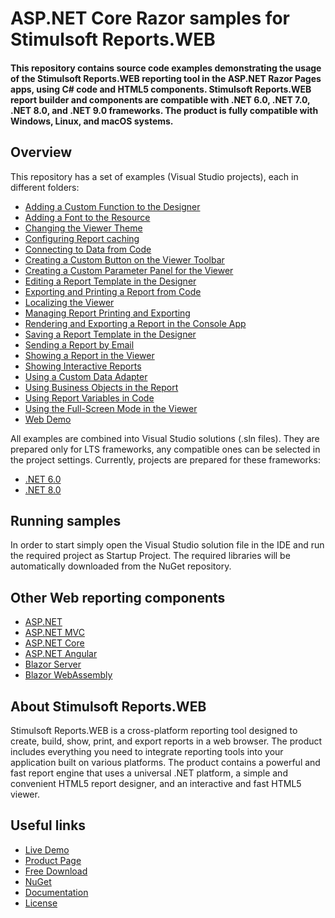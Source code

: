 # ASP.NET Core Razor samples for Stimulsoft Reports.WEB

#### This repository contains source code examples demonstrating the usage of the Stimulsoft Reports.WEB reporting tool in the ASP.NET Razor Pages apps, using C# code and HTML5 components. Stimulsoft Reports.WEB report builder and components are compatible with .NET 6.0, .NET 7.0, .NET 8.0, and .NET 9.0 frameworks. The product is fully compatible with Windows, Linux, and macOS systems.

## Overview
This repository has a set of examples (Visual Studio projects), each in different folders:
* [Adding a Custom Function to the Designer](https://github.com/stimulsoft/Samples-Reports.WEB-for-ASP.NET-Razor/tree/main/NET%208.0/Adding%20a%20Custom%20Function%20to%20the%20Designer)
* [Adding a Font to the Resource](https://github.com/stimulsoft/Samples-Reports.WEB-for-ASP.NET-Razor/tree/main/NET%208.0/Adding%20a%20Font%20to%20the%20Resource)
* [Changing the Viewer Theme](https://github.com/stimulsoft/Samples-Reports.WEB-for-ASP.NET-Razor/tree/main/NET%208.0/Changing%20the%20Viewer%20Theme)
* [Configuring Report caching](https://github.com/stimulsoft/Samples-Reports.WEB-for-ASP.NET-Razor/tree/main/NET%208.0/Configuring%20Report%20caching)
* [Connecting to Data from Code](https://github.com/stimulsoft/Samples-Reports.WEB-for-ASP.NET-Razor/tree/main/NET%208.0/Connecting%20to%20Data%20from%20Code)
* [Creating a Custom Button on the Viewer Toolbar](https://github.com/stimulsoft/Samples-Reports.WEB-for-ASP.NET-Razor/tree/main/NET%208.0/Creating%20a%20Custom%20Button%20on%20the%20Viewer%20Toolbar)
* [Creating a Custom Parameter Panel for the Viewer](https://github.com/stimulsoft/Samples-Reports.WEB-for-ASP.NET-Razor/tree/main/NET%208.0/Creating%20a%20Custom%20Parameter%20Panel%20for%20the%20Viewer)
* [Editing a Report Template in the Designer](https://github.com/stimulsoft/Samples-Reports.WEB-for-ASP.NET-Razor/tree/main/NET%208.0/Editing%20a%20Report%20Template%20in%20the%20Designer)
* [Exporting and Printing a Report from Code](https://github.com/stimulsoft/Samples-Reports.WEB-for-ASP.NET-Razor/tree/main/NET%208.0/Exporting%20and%20Printing%20a%20Report%20from%20Code)
* [Localizing the Viewer](https://github.com/stimulsoft/Samples-Reports.WEB-for-ASP.NET-Razor/tree/main/NET%208.0/Localizing%20the%20Viewer)
* [Managing Report Printing and Exporting](https://github.com/stimulsoft/Samples-Reports.WEB-for-ASP.NET-Razor/tree/main/NET%208.0/Managing%20Report%20Printing%20and%20Exporting)
* [Rendering and Exporting a Report in the Console App](https://github.com/stimulsoft/Samples-Reports.WEB-for-ASP.NET-Razor/tree/main/NET%208.0/Rendering%20and%20Exporting%20a%20Report%20in%20the%20Console%20App)
* [Saving a Report Template in the Designer](https://github.com/stimulsoft/Samples-Reports.WEB-for-ASP.NET-Razor/tree/main/NET%208.0/Saving%20a%20Report%20Template%20in%20the%20Designer)
* [Sending a Report by Email](https://github.com/stimulsoft/Samples-Reports.WEB-for-ASP.NET-Razor/tree/main/NET%208.0/Sending%20a%20Report%20by%20Email)
* [Showing a Report in the Viewer](https://github.com/stimulsoft/Samples-Reports.WEB-for-ASP.NET-Razor/tree/main/NET%208.0/Showing%20a%20Report%20in%20the%20Viewer)
* [Showing Interactive Reports](https://github.com/stimulsoft/Samples-Reports.WEB-for-ASP.NET-Razor/tree/main/NET%208.0/Showing%20Interactive%20Reports)
* [Using a Custom Data Adapter](https://github.com/stimulsoft/Samples-Reports.WEB-for-ASP.NET-Razor/tree/main/NET%208.0/Using%20a%20Custom%20Data%20Adapter)
* [Using Business Objects in the Report](https://github.com/stimulsoft/Samples-Reports.WEB-for-ASP.NET-Razor/tree/main/NET%208.0/Using%20Business%20Objects%20in%20the%20Report)
* [Using Report Variables in Code](https://github.com/stimulsoft/Samples-Reports.WEB-for-ASP.NET-Razor/tree/main/NET%208.0/Using%20Report%20Variables%20in%20Code)
* [Using the Full-Screen Mode in the Viewer](https://github.com/stimulsoft/Samples-Reports.WEB-for-ASP.NET-Razor/tree/main/NET%208.0/Using%20the%20Full-Screen%20Mode%20in%20the%20Viewer)
* [Web Demo](https://github.com/stimulsoft/Samples-Reports.WEB-for-ASP.NET-Razor/tree/main/NET%208.0/Web%20Demo)

All examples are combined into Visual Studio solutions (.sln files). They are prepared only for LTS frameworks, any compatible ones can be selected in the project settings. Currently, projects are prepared for these frameworks:

* [.NET 6.0](https://github.com/stimulsoft/Samples-Reports.WEB-for-ASP.NET-Razor/tree/main/NET%206.0)
* [.NET 8.0](https://github.com/stimulsoft/Samples-Reports.WEB-for-ASP.NET-Razor/tree/main/NET%208.0)

## Running samples
In order to start simply open the Visual Studio solution file in the IDE and run the required project as Startup Project. The required libraries will be automatically downloaded from the NuGet repository.

## Other Web reporting components
* [ASP.NET](https://github.com/stimulsoft/Samples-Reports.WEB-for-ASP.NET)
* [ASP.NET MVC](https://github.com/stimulsoft/Samples-Reports.WEB-for-ASP.NET-MVC)
* [ASP.NET Core](https://github.com/stimulsoft/Samples-Reports.WEB-for-ASP.NET-Core)
* [ASP.NET Angular](https://github.com/stimulsoft/Samples-Reports.WEB-for-ASP.NET-Angular)
* [Blazor Server](https://github.com/stimulsoft/Samples-Reports.WEB-for-Blazor-Server)
* [Blazor WebAssembly](https://github.com/stimulsoft/Samples-Reports.WEB-for-Blazor-WebAssembly)

## About Stimulsoft Reports.WEB
Stimulsoft Reports.WEB is a cross-platform reporting tool designed to create, build, show, print, and export reports in a web browser. The product includes everything you need to integrate reporting tools into your application built on various platforms. The product contains a powerful and fast report engine that uses a universal .NET platform, a simple and convenient HTML5 report designer, and an interactive and fast HTML5 viewer.

## Useful links
* [Live Demo](http://demo.stimulsoft.com/#Net)
* [Product Page](https://www.stimulsoft.com/en/products/reports-web)
* [Free Download](https://www.stimulsoft.com/en/downloads)
* [NuGet](https://www.nuget.org/packages/Stimulsoft.Reports.Web.NetCore)
* [Documentation](https://www.stimulsoft.com/en/documentation/online/programming-manual/reports_web_asp_net_core_razor.htm)
* [License](LICENSE.md)
